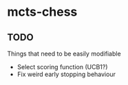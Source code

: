 # mcts-chess

## TODO

Things that need to be easily modifiable

- Select scoring function (UCB1?)
- Fix weird early stopping behaviour